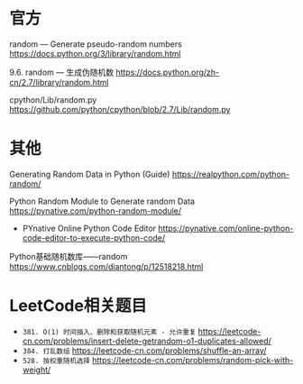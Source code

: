 
# 官方

random — Generate pseudo-random numbers https://docs.python.org/3/library/random.html

9.6. random — 生成伪随机数 https://docs.python.org/zh-cn/2.7/library/random.html

cpython/Lib/random.py  https://github.com/python/cpython/blob/2.7/Lib/random.py

# 其他

Generating Random Data in Python (Guide) https://realpython.com/python-random/

Python Random Module to Generate random Data https://pynative.com/python-random-module/
- PYnative Online Python Code Editor https://pynative.com/online-python-code-editor-to-execute-python-code/

Python基础随机数库——random https://www.cnblogs.com/diantong/p/12518218.html

# LeetCode相关题目
- `381. O(1) 时间插入、删除和获取随机元素 - 允许重复` https://leetcode-cn.com/problems/insert-delete-getrandom-o1-duplicates-allowed/
- `384. 打乱数组` https://leetcode-cn.com/problems/shuffle-an-array/
- `528. 按权重随机选择` https://leetcode-cn.com/problems/random-pick-with-weight/
